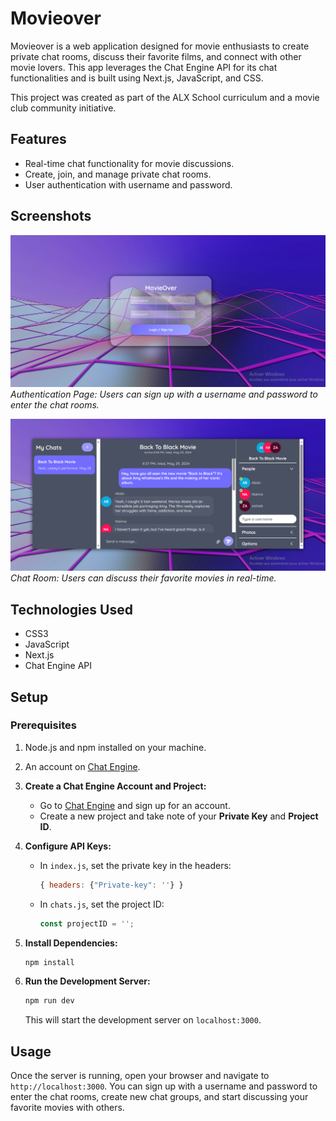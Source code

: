 # Movieover

Movieover is a web application designed for movie enthusiasts to create private chat rooms, discuss their favorite films, and connect with other movie lovers. This app leverages the Chat Engine API for its chat functionalities and is built using Next.js, JavaScript, and CSS.

This project was created as part of the ALX School curriculum and a movie club community initiative.

## Features
- Real-time chat functionality for movie discussions.
- Create, join, and manage private chat rooms.
- User authentication with username and password.

## Screenshots
![Authentication Page](<public/MovieOver's screenshot of the auth form.PNG>)
*Authentication Page: Users can sign up with a username and password to enter the chat rooms.*

![Chat Room](<public/screenshot of the chat.PNG>)
*Chat Room: Users can discuss their favorite movies in real-time.*

## Technologies Used
- CSS3
- JavaScript
- Next.js
- Chat Engine API

## Setup

### Prerequisites
1. Node.js and npm installed on your machine.
2. An account on [Chat Engine](https://chatengine.io/).

2. **Create a Chat Engine Account and Project:**
   - Go to [Chat Engine](https://chatengine.io/) and sign up for an account.
   - Create a new project and take note of your **Private Key** and **Project ID**.

3. **Configure API Keys:**
   - In `index.js`, set the private key in the headers:
     ```js
     { headers: {"Private-key": ''} }
     ```
   - In `chats.js`, set the project ID:
     ```js
     const projectID = '';
     ```

4. **Install Dependencies:**
   ```bash
   npm install
   ```

5. **Run the Development Server:**
   ```bash
   npm run dev
   ```
   This will start the development server on `localhost:3000`.

## Usage
Once the server is running, open your browser and navigate to `http://localhost:3000`. You can sign up with a username and password to enter the chat rooms, create new chat groups, and start discussing your favorite movies with others.

